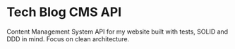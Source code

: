 # Tech Blog CMS API

Content Management System API for my website built with tests, SOLID and DDD in mind. Focus on clean architecture.
